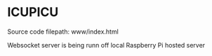 # ICUPICU

Source code filepath: www/index.html

Websocket server is being runn off local Raspberry Pi hosted server
